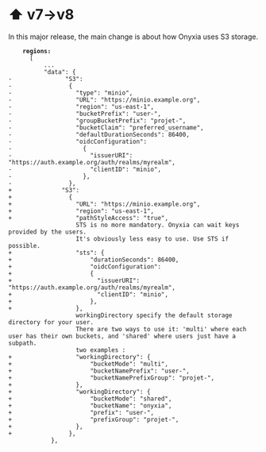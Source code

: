 # ⬆ v7->v8

In this major release, the main change is about how Onyxia uses S3 storage.&#x20;

<pre class="language-diff" data-title="values.yaml"><code class="lang-diff"><strong>    regions:
</strong>      [
          ...
          "data": {
-               "S3":
-                {
-                  "type": "minio",
-                  "URL": "https://minio.example.org",
-                  "region": "us-east-1",
-                  "bucketPrefix": "user-",
-                  "groupBucketPrefix": "projet-",
-                  "bucketClaim": "preferred_username",
-                  "defaultDurationSeconds": 86400,
-                  "oidcConfiguration":
-                    {
-                      "issuerURI": "https://auth.example.org/auth/realms/myrealm",
-                      "clientID": "minio",
-                    },
-                },
+              "S3":
+                {
+                  "URL": "https://minio.example.org",
+                  "region": "us-east-1",
+                  "pathStyleAccess": "true",
                   STS is no more mandatory. Onyxia can wait keys provided by the users. 
                   It's obviously less easy to use. Use STS if possible. 
+                  "sts": {
+                      "durationSeconds": 86400,
+                      "oidcConfiguration":
+                      {
+                        "issuerURI": "https://auth.example.org/auth/realms/myrealm",
+                        "clientID": "minio",
+                      },
+                  },
                   workingDirectory specify the default storage directory for your user.
                   There are two ways to use it: 'multi' where each user has their own buckets, and 'shared' where users just have a subpath.
                   two examples :                  
+                  "workingDirectory": {
+                      "bucketMode": "multi",
+                      "bucketNamePrefix": "user-",
+                      "bucketNamePrefixGroup": "projet-",
+                  },
+                  "workingDirectory": {
+                      "bucketMode": "shared",
+                      "bucketName": "onyxia",
+                      "prefix": "user-",
+                      "prefixGroup": "projet-",
+                  },
+                },
            },
</code></pre>
